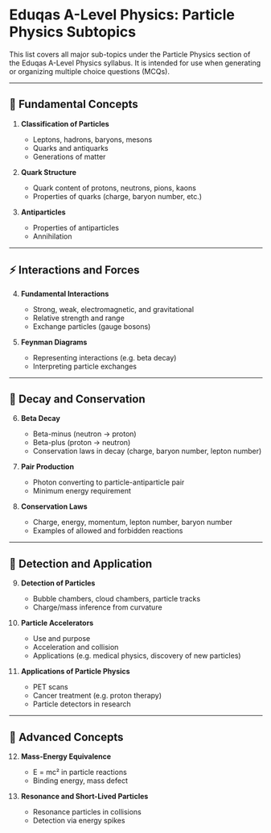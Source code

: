 
# Eduqas A-Level Physics: Particle Physics Subtopics

This list covers all major sub-topics under the Particle Physics section of the Eduqas A-Level Physics syllabus. It is intended for use when generating or organizing multiple choice questions (MCQs).

---

## 🧠 Fundamental Concepts

1. **Classification of Particles**
   - Leptons, hadrons, baryons, mesons
   - Quarks and antiquarks
   - Generations of matter

2. **Quark Structure**
   - Quark content of protons, neutrons, pions, kaons
   - Properties of quarks (charge, baryon number, etc.)

3. **Antiparticles**
   - Properties of antiparticles
   - Annihilation

---

## ⚡ Interactions and Forces

4. **Fundamental Interactions**
   - Strong, weak, electromagnetic, and gravitational
   - Relative strength and range
   - Exchange particles (gauge bosons)

5. **Feynman Diagrams**
   - Representing interactions (e.g. beta decay)
   - Interpreting particle exchanges

---

## 🔄 Decay and Conservation

6. **Beta Decay**
   - Beta-minus (neutron → proton)
   - Beta-plus (proton → neutron)
   - Conservation laws in decay (charge, baryon number, lepton number)

7. **Pair Production**
   - Photon converting to particle-antiparticle pair
   - Minimum energy requirement

8. **Conservation Laws**
   - Charge, energy, momentum, lepton number, baryon number
   - Examples of allowed and forbidden reactions

---

## 🔬 Detection and Application

9. **Detection of Particles**
   - Bubble chambers, cloud chambers, particle tracks
   - Charge/mass inference from curvature

10. **Particle Accelerators**
    - Use and purpose
    - Acceleration and collision
    - Applications (e.g. medical physics, discovery of new particles)

11. **Applications of Particle Physics**
    - PET scans
    - Cancer treatment (e.g. proton therapy)
    - Particle detectors in research

---

## 🔗 Advanced Concepts

12. **Mass-Energy Equivalence**
    - E = mc² in particle reactions
    - Binding energy, mass defect

13. **Resonance and Short-Lived Particles**
    - Resonance particles in collisions
    - Detection via energy spikes
